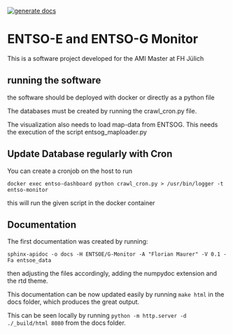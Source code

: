 [![generate docs](https://github.com/NOWUM/entso-monitor/actions/workflows/generate-docs.yml/badge.svg)](https://github.com/NOWUM/entso-monitor/actions/workflows/generate-docs.yml)

# ENTSO-E and ENTSO-G Monitor

This is a software project developed for the AMI Master at FH Jülich

## running the software

the software should be deployed with docker or directly as a python file

The databases must be created by running the crawl_cron.py file.

The visualization also needs to load map-data from ENTSOG.
This needs the execution of the script entsog_maploader.py

## Update Database regularly with Cron

You can create a cronjob on the host to run

`docker exec entso-dashboard python crawl_cron.py > /usr/bin/logger -t entso-monitor`

this will run the given script in the docker container

## Documentation

The first documentation was created by running:

`sphinx-apidoc -o docs -H ENTSOE/G-Monitor -A "Florian Maurer" -V 0.1 -Fa entsoe_data`

then adjusting the files accordingly, adding the numpydoc extension and the rtd theme.

This documentation can be now updated easily by running `make html` in the docs folder, which produces the great output.

This can be seen locally by running `python -m http.server -d ./_build/html 8080` from the docs folder.
